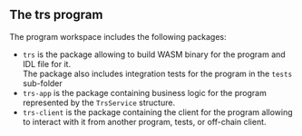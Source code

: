## The **trs** program

The program workspace includes the following packages:
- `trs` is the package allowing to build WASM binary for the program and IDL file for it.  
  The package also includes integration tests for the program in the `tests` sub-folder
- `trs-app` is the package containing business logic for the program represented by the `TrsService` structure.  
- `trs-client` is the package containing the client for the program allowing to interact with it from another program, tests, or
  off-chain client.

